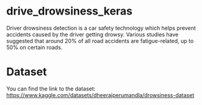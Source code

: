 # drive_drowsiness_keras
Driver drowsiness detection is a car safety technology which helps prevent accidents caused by the driver getting drowsy. Various studies have suggested that around 20% of all road accidents are fatigue-related, up to 50% on certain roads.

# Dataset
You can find the link to the dataset: https://www.kaggle.com/datasets/dheerajperumandla/drowsiness-dataset
